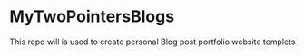 # MyTwoPointersBlogs
This repo will is used to create personal Blog post portfolio website templets
